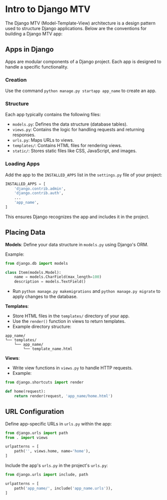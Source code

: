 # Intro to Django MTV

The Django MTV (Model-Template-View) architecture is a design pattern used to structure Django applications. Below are the conventions for building a Django MTV app:

## **Apps in Django**
Apps are modular components of a Django project. Each app is designed to handle a specific functionality.

### **Creation**
Use the command `python manage.py startapp app_name` to create an app.

### **Structure** 
Each app typically contains the following files:
- `models.py`: Defines the data structure (database tables).
- `views.py`: Contains the logic for handling requests and returning responses.
- `urls.py`: Maps URLs to views.
- `templates/`: Contains HTML files for rendering views.
- `static/`: Stores static files like CSS, JavaScript, and images.

### **Loading Apps**
Add the app to the `INSTALLED_APPS` list in the `settings.py` file of your project:
```python
INSTALLED_APPS = [
    'django.contrib.admin',
    'django.contrib.auth',
    ...
    'app_name',
]
```
This ensures Django recognizes the app and includes it in the project.

## **Placing Data**
**Models**:
Define your data structure in `models.py` using Django's ORM.

Example:
```python
from django.db import models

class Item(models.Model):
    name = models.CharField(max_length=100)
    description = models.TextField()
```
- Run `python manage.py makemigrations` and `python manage.py migrate` to apply changes to the database.

**Templates**:
- Store HTML files in the `templates/` directory of your app.
- Use the `render()` function in views to return templates.
- Example directory structure:
```
app_name/
└── templates/
    └── app_name/
        └── template_name.html
```

**Views**:
- Write view functions in `views.py` to handle HTTP requests.
- Example:
```python
from django.shortcuts import render

def home(request):
    return render(request, 'app_name/home.html')
```

## **URL Configuration**
Define app-specific URLs in `urls.py` within the app:
```python
from django.urls import path
from . import views

urlpatterns = [
    path('', views.home, name='home'),
]
```
Include the app's `urls.py` in the project's `urls.py`:
```python
from django.urls import include, path

urlpatterns = [
    path('app_name/', include('app_name.urls')),
]
```


